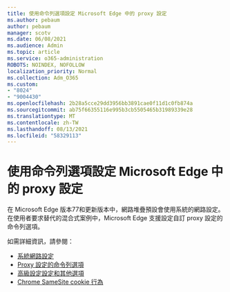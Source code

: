 ```yaml
---
title: 使用命令列選項設定 Microsoft Edge 中的 proxy 設定
ms.author: pebaum
author: pebaum
manager: scotv
ms.date: 06/08/2021
ms.audience: Admin
ms.topic: article
ms.service: o365-administration
ROBOTS: NOINDEX, NOFOLLOW
localization_priority: Normal
ms.collection: Adm_O365
ms.custom:
- "8024"
- "9004430"
ms.openlocfilehash: 2b28a5cce29dd3956bb3891cae0f11d1c0fb874a
ms.sourcegitcommit: ab75f66355116e995b3cb5505465b31989339e28
ms.translationtype: MT
ms.contentlocale: zh-TW
ms.lasthandoff: 08/13/2021
ms.locfileid: "58329113"
---
```

# <a name="use-command-line-options-to-configure-proxy-settings-in-microsoft-edge"></a>使用命令列選項設定 Microsoft Edge 中的 proxy 設定

在 Microsoft Edge 版本77和更新版本中，網路堆疊預設會使用系統的網路設定。 在使用者要求替代的混合式案例中，Microsoft Edge 支援設定自訂 proxy 設定的命令列選項。 

如需詳細資訊，請參閱：

- [系統網路設定](https://docs.microsoft.com/deployedge/edge-learnmore-cmdline-options-proxy-settings#system-network-settings)
- [Proxy 設定的命令列選項](https://docs.microsoft.com/deployedge/edge-learnmore-cmdline-options-proxy-settings#system-network-settings)
- [高級設定設定和其他選項](https://go.microsoft.com/fwlink/?linkid=2134293)
- [Chrome SameSite cookie 行為](https://docs.microsoft.com/office365/troubleshoot/miscellaneous/chrome-behavior-affects-applications)